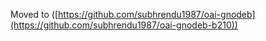 Moved to ([https://github.com/subhrendu1987/oai-gnodeb](https://github.com/subhrendu1987/oai-gnodeb-b210))
